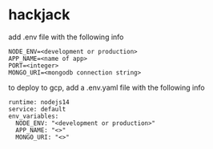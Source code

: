 # hackjack

add .env file with the following info

```
NODE_ENV=<development or production>
APP_NAME=<name of app>
PORT=<integer>
MONGO_URI=<mongodb connection string>
```

to deploy to gcp, add a .env.yaml file with the following info

```
runtime: nodejs14
service: default
env_variables:
  NODE_ENV: "<development or production>"
  APP_NAME: "<>"
  MONGO_URI: "<>"
```